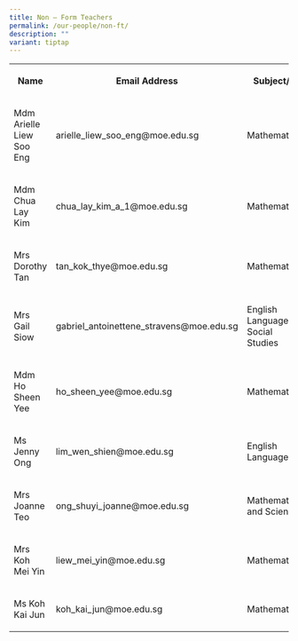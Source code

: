 ```yaml
---
title: Non – Form Teachers
permalink: /our-people/non-ft/
description: ""
variant: tiptap
---
```

<table><tbody><tr><th rowspan="1" colspan="1"><p>Name</p></th><th rowspan="1" colspan="1"><p>Email Address</p></th><th rowspan="1" colspan="1"><p>Subject/s</p></th></tr><tr><td rowspan="1" colspan="1"><p>Mdm Arielle Liew Soo Eng</p></td><td rowspan="1" colspan="1"><p>arielle_liew_soo_eng@moe.edu.sg</p></td><td rowspan="1" colspan="1"><p>Mathematics</p></td></tr><tr><td rowspan="1" colspan="1"><p>Mdm Chua Lay Kim</p></td><td rowspan="1" colspan="1"><p>chua_lay_kim_a_1@moe.edu.sg</p></td><td rowspan="1" colspan="1"><p>Mathematics</p></td></tr><tr><td rowspan="1" colspan="1"><p>Mrs Dorothy Tan</p></td><td rowspan="1" colspan="1"><p>tan_kok_thye@moe.edu.sg</p></td><td rowspan="1" colspan="1"><p>Mathematics</p></td></tr><tr><td rowspan="1" colspan="1"><p>Mrs Gail Siow</p></td><td rowspan="1" colspan="1"><p>gabriel_antoinettene_stravens@moe.edu.sg</p></td><td rowspan="1" colspan="1"><p>English Language &amp; Social Studies</p></td></tr><tr><td rowspan="1" colspan="1"><p>Mdm Ho Sheen Yee</p></td><td rowspan="1" colspan="1"><p>ho_sheen_yee@moe.edu.sg</p></td><td rowspan="1" colspan="1"><p>Mathematics</p></td></tr><tr><td rowspan="1" colspan="1"><p>Ms Jenny Ong</p></td><td rowspan="1" colspan="1"><p>lim_wen_shien@moe.edu.sg</p></td><td rowspan="1" colspan="1"><p>English Language</p></td></tr><tr><td rowspan="1" colspan="1"><p>Mrs Joanne Teo</p></td><td rowspan="1" colspan="1"><p>ong_shuyi_joanne@moe.edu.sg</p></td><td rowspan="1" colspan="1"><p>Mathematics and Science</p></td></tr><tr><td rowspan="1" colspan="1"><p>Mrs Koh Mei Yin</p></td><td rowspan="1" colspan="1"><p>liew_mei_yin@moe.edu.sg</p></td><td rowspan="1" colspan="1"><p>Mathematics</p></td></tr><tr><td rowspan="1" colspan="1"><p>Ms Koh Kai Jun</p></td><td rowspan="1" colspan="1"><p>koh_kai_jun@moe.edu.sg</p></td><td rowspan="1" colspan="1"><p>Mathematics</p></td></tr></tbody></table><p></p>